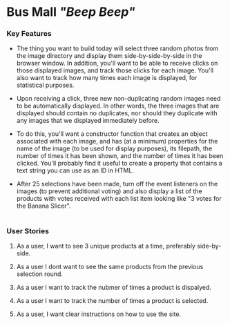 # **Bus Mall**  *"Beep Beep"*
### Key Features
- The thing you want to build today will select three random photos from the image directory and display them side-by-side-by-side in the browser window.
In addition, you'll want to be able to receive clicks on those displayed images, and track those clicks for each image. You'll also want to track how many times each image is displayed, for statistical purposes.

- Upon receiving a click, three new non-duplicating random images need to be automatically displayed. In other words, the three images that are displayed should contain no duplicates, nor should they duplicate with any images that we displayed immediately before.

- To do this, you'll want a constructor function that creates an object associated with each image, and has (at a minimum) properties for the name of the image (to be used for display purposes), its filepath, the number of times it has been shown, and the number of times it has been clicked. You'll probably find it useful to create a property that contains a text string you can use as an ID in HTML.

- After 25 selections have been made, turn off the event listeners on the images (to prevent additional voting) and also display a list of the products with votes received with each list item looking like "3 votes for the Banana Slicer".


# 

### User Stories

 1) As a user, I want to see 3 unique products at a time, preferably side-by-side.

 2) As a user I dont want to see the same products from the previous selection round.

 3) As a user I want to track the nubmer of times a product is dispalyed.

 4) As a user I want to track the number of times a product is selected.

 5) As a user, I want clear instructions on how to use the site.

